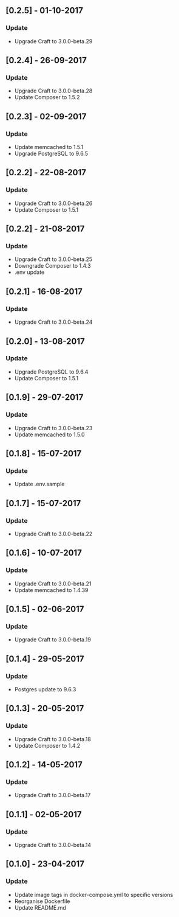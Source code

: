 ## [0.2.5] - 01-10-2017
### Update
- Upgrade Craft to 3.0.0-beta.29

## [0.2.4] - 26-09-2017
### Update
- Upgrade Craft to 3.0.0-beta.28
- Update Composer to 1.5.2

## [0.2.3] - 02-09-2017
### Update
- Update memcached to 1.5.1
- Upgrade PostgreSQL to 9.6.5

## [0.2.2] - 22-08-2017
### Update
- Upgrade Craft to 3.0.0-beta.26
- Update Composer to 1.5.1

## [0.2.2] - 21-08-2017
### Update
- Upgrade Craft to 3.0.0-beta.25
- Downgrade Composer to 1.4.3
- .env update

## [0.2.1] - 16-08-2017
### Update
- Upgrade Craft to 3.0.0-beta.24

## [0.2.0] - 13-08-2017
### Update
- Upgrade PostgreSQL to 9.6.4
- Update Composer to 1.5.1

## [0.1.9] - 29-07-2017
### Update
- Upgrade Craft to 3.0.0-beta.23
- Update memcached to 1.5.0

## [0.1.8] - 15-07-2017
### Update
- Update .env.sample

## [0.1.7] - 15-07-2017
### Update
- Upgrade Craft to 3.0.0-beta.22

## [0.1.6] - 10-07-2017
### Update
- Upgrade Craft to 3.0.0-beta.21
- Update memcached to 1.4.39

## [0.1.5] - 02-06-2017
### Update
- Upgrade Craft to 3.0.0-beta.19

## [0.1.4] - 29-05-2017
### Update
- Postgres update to 9.6.3

## [0.1.3] - 20-05-2017
### Update
- Upgrade Craft to 3.0.0-beta.18
- Update Composer to 1.4.2

## [0.1.2] - 14-05-2017
### Update
- Upgrade Craft to 3.0.0-beta.17

## [0.1.1] - 02-05-2017
### Update
- Upgrade Craft to 3.0.0-beta.14

## [0.1.0] - 23-04-2017
### Update
- Update image tags in docker-compose.yml to specific versions
- Reorganise Dockerfile
- Update README.md
